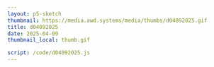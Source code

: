 ```yaml
---
layout: p5-sketch
thumbnail: https://media.awd.systems/media/thumbs/d04092025.gif
title: d04092025
date: 2025-04-09
thumbnail_local: thumb.gif

script: /code/d04092025.js
---
```

